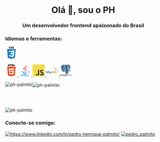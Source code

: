 


<h1 align="center">Olá 👋, sou o PH</h1>
<h3 align="center">Um desenvolvedor frontend apaixonado do Brasil</h3>


<h3 align="left">Idiomas e ferramentas:</h3>

<p align="left"> <a href="https://www.w3schools.com/css/" target="_blank" rel="noreferrer"> <img src="https://raw.githubusercontent.com/devicons/devicon/master/icons/css3/css3-original-wordmark.svg" alt="css3" width="40" height="40"/> </a> 
  
<a href="https://www.w3.org/html/" target="_blank" rel="noreferrer"> <img src="https://raw.githubusercontent.com/devicons/devicon/master/icons/html5/html5-original-wordmark.svg" alt="html5" width="40" height="40"/> </a> <a href="https://www.java.com" target="_blank" rel="noreferrer"> <img src="https://raw.githubusercontent.com/devicons/devicon/master/icons/java/java-original.svg" alt="java" width="40" height="40"/> </a> <a href="https://developer.mozilla.org/en-US/docs/Web/JavaScript" target="_blank" rel="noreferrer"> <img src="https://raw.githubusercontent.com/devicons/devicon/master/icons/javascript/javascript-original.svg" alt="javascript" width="40" height="40"/> </a> <a href="https://www.mysql.com/" target="_blank" rel="noreferrer"> <img src="https://raw.githubusercontent.com/devicons/devicon/master/icons/mysql/mysql-original-wordmark.svg" alt="mysql" width="40" height="40"/> </a> <a href="https://www.postgresql.org" target="_blank" rel="noreferrer"> <img src="https://raw.githubusercontent.com/devicons/devicon/master/icons/postgresql/postgresql-original-wordmark.svg" alt="postgresql" width="40" height="40"/> </a> </p>


<p> <img align="left" src="https://github-readme-stats.vercel.app/api?username=ph-palmito&show_icons=true&theme=tokyonight&title_color=303ea6&text_color=484cb1&locale=en" alt="ph-palmito" /></p>
<p><img align="center" src="https://github-readme-stats.vercel.app/api/top-langs?username=ph-palmito&show_icons=true&theme=tokyonight&locale=en&layout=compact" alt="ph-palmito" /></p>
<br>
<br>
<p><img align="center" src="https://github-readme-streak-stats.herokuapp.com/?user=ph-palmito&theme=dark" alt="ph-palmito" /></p>
<h3 align="left">Conecte-se comigo:</h3>
<p align="left">
<a href="https://linkedin.com/in/https://www.linkedin.com/in/pedro-henrique-palmito/" target="blank"><img align="center" src="https://raw.githubusercontent.com/rahuldkjain/github-profile-readme-generator/master/src/images/icons/Social/linked-in-alt.svg" alt="https://www.linkedin.com/in/pedro-henrique-palmito/" height="30" width="40" /></a>  
<a href="https://instagram.com/pedro_palmito" target="blank"><img align="center" src="https://raw.githubusercontent.com/rahuldkjain/github-profile-readme-generator/master/src/images/icons/Social/instagram.svg" alt="pedro_palmito" height="30" width="40" /></a>
</p>
